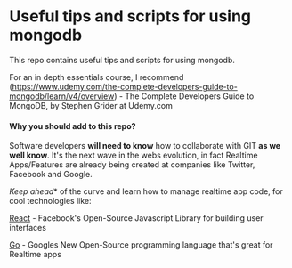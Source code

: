 # Useful tips and scripts for using mongodb
This repo contains useful tips and scripts for using mongodb.  

For an in depth essentials course, I recommend (https://www.udemy.com/the-complete-developers-guide-to-mongodb/learn/v4/overview) - The Complete Developers Guide to MongoDB, by Stephen Grider at Udemy.com

#### Why you should add to this repo?

Software developers **will need to know** how to collaborate with GIT **as we well know**. It's the next wave in the webs evolution, in fact Realtime Apps/Features are already being created at companies like Twitter, Facebook and Google.

*Keep ahead** of the curve and learn how to manage realtime app code, for cool technologies like:

[React](https://facebook.github.io/react/) - Facebook's Open-Source Javascript Library for building user interfaces

[Go](https://golang.org/) - Googles New Open-Source programming language that's great for Realtime apps
